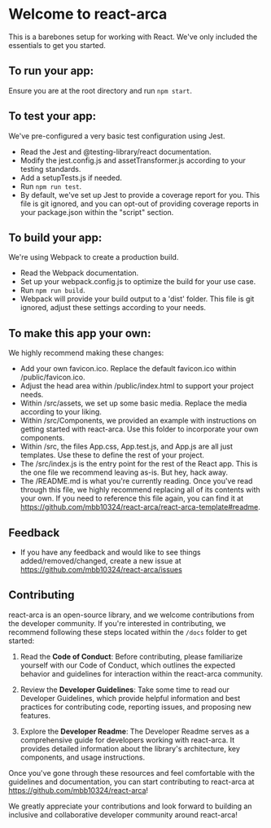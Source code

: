 # Welcome to react-arca

This is a barebones setup for working with React. We've only included the essentials to get you started.

## To run your app:

Ensure you are at the root directory and run `npm start`.

## To test your app:

We've pre-configured a very basic test configuration using Jest.

- Read the Jest and @testing-library/react documentation.
- Modify the jest.config.js and assetTransformer.js according to your testing standards.
- Add a setupTests.js if needed.
- Run `npm run test`.
- By default, we've set up Jest to provide a coverage report for you. This file is git ignored, and you can opt-out of providing coverage reports in your package.json within the "script" section.

## To build your app:

We're using Webpack to create a production build.

- Read the Webpack documentation.
- Set up your webpack.config.js to optimize the build for your use case.
- Run `npm run build`.
- Webpack will provide your build output to a 'dist' folder. This file is git ignored, adjust these settings according to your needs.

## To make this app your own:

We highly recommend making these changes:

- Add your own favicon.ico. Replace the default favicon.ico within /public/favicon.ico.
- Adjust the head area within /public/index.html to support your project needs.
- Within /src/assets, we set up some basic media. Replace the media according to your liking.
- Within /src/Components, we provided an example with instructions on getting started with react-arca. Use this folder to incorporate your own components.
- Within /src, the files App.css, App.test.js, and App.js are all just templates. Use these to define the rest of your project.
- The /src/index.js is the entry point for the rest of the React app. This is the one file we recommend leaving as-is. But hey, hack away.
- The /README.md is what you're currently reading. Once you've read through this file, we highly recommend replacing all of its contents with your own. If you need to reference this file again, you can find it at https://github.com/mbb10324/react-arca/react-arca-template#readme.

## Feedback

- If you have any feedback and would like to see things added/removed/changed, create a new issue at https://github.com/mbb10324/react-arca/issues

## Contributing

react-arca is an open-source library, and we welcome contributions from the developer community. If you're interested in contributing, we recommend following these steps located within the `/docs` folder to get started:

1. Read the **Code of Conduct**: Before contributing, please familiarize yourself with our Code of Conduct, which outlines the expected behavior and guidelines for interaction within the react-arca community.

2. Review the **Developer Guidelines**: Take some time to read our Developer Guidelines, which provide helpful information and best practices for contributing code, reporting issues, and proposing new features.

3. Explore the **Developer Readme**: The Developer Readme serves as a comprehensive guide for developers working with react-arca. It provides detailed information about the library's architecture, key components, and usage instructions.

Once you've gone through these resources and feel comfortable with the guidelines and documentation, you can start contributing to react-arca at https://github.com/mbb10324/react-arca!

We greatly appreciate your contributions and look forward to building an inclusive and collaborative developer community around react-arca!
